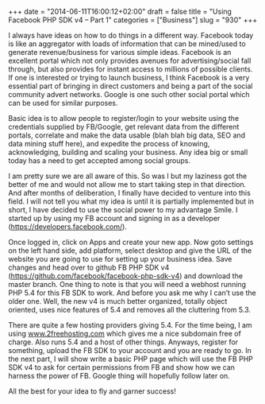 +++
date = "2014-06-11T16:00:12+02:00"
draft = false
title = "Using Facebook PHP SDK v4 – Part 1"
categories = ["Business"]
slug = "930"
+++

I always have ideas on how to do things in a different way. Facebook today is like an aggregator with loads of information that can be mined/used to generate revenue/business for various simple ideas. Facebook is an excellent portal which not only provides avenues for advertising/social fall through, but also provides for instant access to millions of possible clients. If one is interested or trying to launch business, I think Facebook is a very essential part of bringing in direct customers and being a part of the social community advert networks. Google is one such other social portal which can be used for similar purposes.

Basic idea is to allow people to register/login to your website using the credentials supplied by FB/Google, get relevant data from the different portals, correlate and make the data usable (blah blah big data, SEO and data mining stuff here), and expedite the process of knowing, acknowledging, building and scaling your business. Any idea big or small today has a need to get accepted among social groups.

I am pretty sure we are all aware of this. So was I but my laziness got the better of me and would not allow me to start taking step in that direction. And after months of deliberation, I finally have decided to venture into this field. I will not tell you what my idea is until it is partially implemented but in short, I have decided to use the social power to my advantage Smile. I started up by using my FB account and signing in as a developer (https://developers.facebook.com/).

Once logged in, click on Apps and create your new app. Now goto settings on the left hand side, add platform, select desktop and give the URL of the website you are going to use for setting up your business idea. Save changes and head over to github FB PHP SDK v4 (https://github.com/facebook/facebook-php-sdk-v4) and download the master branch. One thing to note is that you will need a webhost running PHP 5.4 for this FB SDK to work. And before you ask me why I can’t use the older one. Well, the new v4 is much better organized, totally object oriented, uses nice features of 5.4 and removes all the cluttering from 5.3.

There are quite a few hosting providers giving 5.4. For the time being, I am using www.2freehosting.com which gives me a nice subdomain free of charge. Also runs 5.4 and a host of other things. Anyways, register for something, upload the FB SDK to your account and you are ready to go. In the next part, I will show write a basic PHP page which will use the FB PHP SDK v4 to ask for certain permissions from FB and show how we can harness the power of FB. Google thing will hopefully follow later on.

All the best for your idea to fly and garner success!
